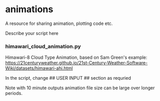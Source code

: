 # animations
A resource for sharing animation, plotting code etc.

Describe your script here

### himawari_cloud_animation.py

Himawari-8 Cloud Type Animation, based on Sam Green's example:
https://21centuryweather.github.io/21st-Century-Weather-Software-Wiki/datasets/himawari-ahi.html

In the script, change ## USER INPUT ## section as requried

Note with 10 minute outputs animation file size can be large over longer periods. 
